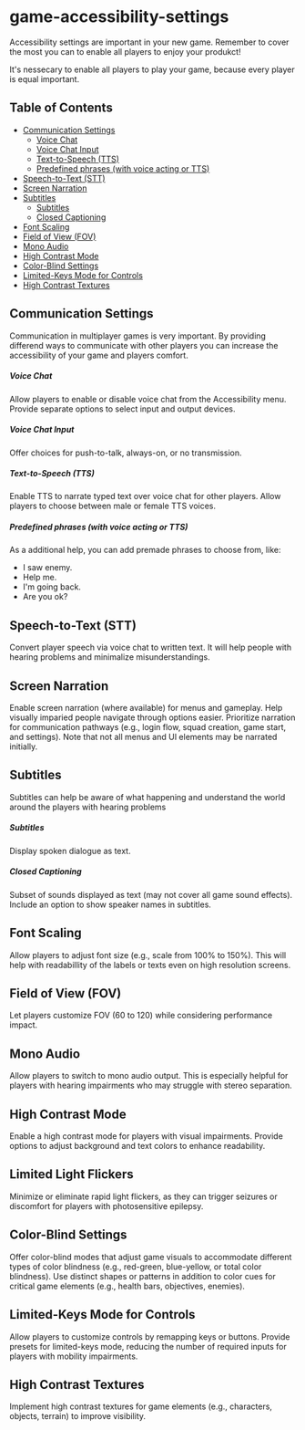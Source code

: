 # game-accessibility-settings
Accessibility settings are important in your new game. Remember to cover the most you can to enable all players to enjoy your produkct!


It's nessecary to enable all players to play your game, because every player is equal important.

## Table of Contents

- [Communication Settings](#communication-settings)
    - [Voice Chat](#voice-chat)
    - [Voice Chat Input](#voice-chat-input)
    - [Text-to-Speech (TTS)](#text-to-speech-tts)
    - [Predefined phrases (with voice acting or TTS)](#predefined-phrases-with-voice-acting-or-tts)
- [Speech-to-Text (STT)](#speech-to-text-stt)
- [Screen Narration](#screen-narration)
- [Subtitles](#subtitles)
    - [Subtitles](#subtitles-1)
    - [Closed Captioning](#closed-captioning)
- [Font Scaling](#font-scaling)
- [Field of View (FOV)](#field-of-view-fov)
- [Mono Audio](#mono-audio)
- [High Contrast Mode](#high-contrast-mode)
- [Color-Blind Settings](#color-blind-settings)
- [Limited-Keys Mode for Controls](#limited-keys-mode-for-controls)
- [High Contrast Textures](#high-contrast-textures)


## Communication Settings

Communication in multiplayer games is very important. By providing differend ways to communicate with other players you can increase the accessibility of your game and players comfort.

##### Voice Chat
Allow players to enable or disable voice chat from the Accessibility menu. Provide separate options to select input and output devices.

##### Voice Chat Input
Offer choices for push-to-talk, always-on, or no transmission.

##### Text-to-Speech (TTS)
Enable TTS to narrate typed text over voice chat for other players.
Allow players to choose between male or female TTS voices.

##### Predefined phrases (with voice acting or TTS)
As a additional help, you can add premade phrases to choose from, like:
- I saw enemy.
- Help me.
- I'm going back.
- Are you ok?

## Speech-to-Text (STT)
Convert player speech via voice chat to written text. It will help people with hearing problems and minimalize misunderstandings.

## Screen Narration
Enable screen narration (where available) for menus and gameplay. Help visually imparied people navigate through options easier. Prioritize narration for communication pathways (e.g., login flow, squad creation, game start, and settings). Note that not all menus and UI elements may be narrated initially.

## Subtitles
Subtitles can help be aware of what happening and understand the world around the players with hearing problems

##### Subtitles
Display spoken dialogue as text.

##### Closed Captioning
Subset of sounds displayed as text (may not cover all game sound effects).
Include an option to show speaker names in subtitles.

## Font Scaling
Allow players to adjust font size (e.g., scale from 100% to 150%). This will help with readabillity of the labels or texts even on high resolution screens.

## Field of View (FOV)
Let players customize FOV (60 to 120) while considering performance impact.

## Mono Audio
Allow players to switch to mono audio output. This is especially helpful for players with hearing impairments who may struggle with stereo separation.

## High Contrast Mode
Enable a high contrast mode for players with visual impairments.
Provide options to adjust background and text colors to enhance readability.

## Limited Light Flickers
Minimize or eliminate rapid light flickers, as they can trigger seizures or discomfort for players with photosensitive epilepsy.

## Color-Blind Settings
Offer color-blind modes that adjust game visuals to accommodate different types of color blindness (e.g., red-green, blue-yellow, or total color blindness).
Use distinct shapes or patterns in addition to color cues for critical game elements (e.g., health bars, objectives, enemies).

## Limited-Keys Mode for Controls
Allow players to customize controls by remapping keys or buttons.
Provide presets for limited-keys mode, reducing the number of required inputs for players with mobility impairments.

## High Contrast Textures
Implement high contrast textures for game elements (e.g., characters, objects, terrain) to improve visibility.
